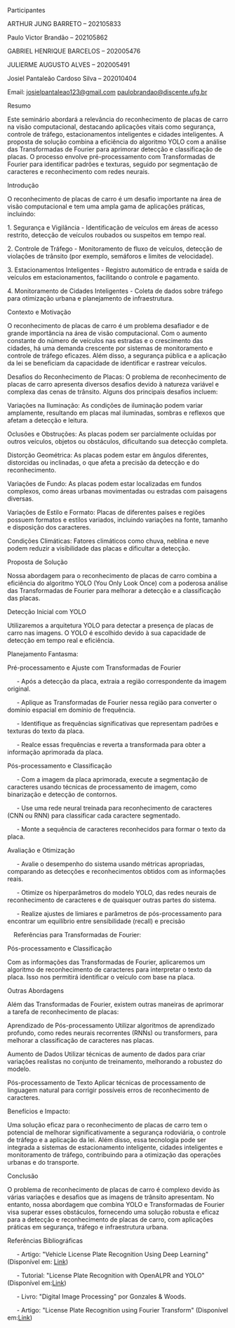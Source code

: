 Participantes
                                                          
ARTHUR JUNG BARRETO – 202105833
                                                          
Paulo Victor Brandão – 202105862
                                                          
GABRIEL HENRIQUE BARCELOS – 202005476
                                                          
JULIERME AUGUSTO ALVES – 202005491
                                                          
Josiel Pantaleão Cardoso Silva – 202010404
                                                          
Email: <josielpantaleao123@gmail.com> <paulobrandao@discente.ufg.br>


Resumo

Este seminário abordará a relevância do reconhecimento de placas de carro na visão computacional, destacando aplicações vitais como segurança, controle de tráfego, estacionamentos inteligentes e cidades inteligentes. A proposta de solução combina a eficiência do algoritmo YOLO com a análise das Transformadas de Fourier para aprimorar detecção e classificação de placas. O processo envolve pré-processamento com Transformadas de Fourier para identificar padrões e texturas, seguido por segmentação de caracteres e reconhecimento com redes neurais.

Introdução

O reconhecimento de placas de carro é um desafio importante na área de visão computacional e tem uma ampla gama de aplicações práticas, incluindo:

1\. Segurança e Vigilância - Identificação de veículos em áreas de acesso restrito, detecção de veículos roubados ou suspeitos em tempo real.

2\. Controle de Tráfego - Monitoramento de fluxo de veículos, detecção de violações de trânsito (por exemplo, semáforos e limites de velocidade).

3\. Estacionamentos Inteligentes - Registro automático de entrada e saída de veículos em estacionamentos, facilitando o controle e pagamento.

4\. Monitoramento de Cidades Inteligentes - Coleta de dados sobre tráfego para otimização urbana e planejamento de infraestrutura.

Contexto e Motivação

O reconhecimento de placas de carro é um problema desafiador e de grande importância na área de visão computacional. Com o aumento constante do número de veículos nas estradas e o crescimento das cidades, há uma demanda crescente por sistemas de monitoramento e controle de tráfego eficazes. Além disso, a segurança pública e a aplicação da lei se beneficiam da capacidade de identificar e rastrear veículos.

Desafios do Reconhecimento de Placas: O problema de reconhecimento de placas de carro apresenta diversos desafios devido à natureza variável e complexa das cenas de trânsito. Alguns dos principais desafios incluem:

Variações na Iluminação: As condições de iluminação podem variar amplamente, resultando em placas mal iluminadas, sombras e reflexos que afetam a detecção e leitura.

Oclusões e Obstruções: As placas podem ser parcialmente ocluídas por outros veículos, objetos ou obstáculos, dificultando sua detecção completa.

Distorção Geométrica: As placas podem estar em ângulos diferentes, distorcidas ou inclinadas, o que afeta a precisão da detecção e do reconhecimento.

Variações de Fundo: As placas podem estar localizadas em fundos complexos, como áreas urbanas movimentadas ou estradas com paisagens diversas.

Variações de Estilo e Formato: Placas de diferentes países e regiões possuem formatos e estilos variados, incluindo variações na fonte, tamanho e disposição dos caracteres.

Condições Climáticas: Fatores climáticos como chuva, neblina e neve podem reduzir a visibilidade das placas e dificultar a detecção.

Proposta de Solução

Nossa abordagem para o reconhecimento de placas de carro combina a eficiência do algoritmo YOLO (You Only Look Once) com a poderosa análise das Transformadas de Fourier para melhorar a detecção e a classificação das placas.


Detecção Inicial com YOLO

Utilizaremos a arquitetura YOLO para detectar a presença de placas de carro nas imagens. O YOLO é escolhido devido à sua capacidade de detecção em tempo real e eficiência.


Planejamento Fantasma:

Pré-processamento e Ajuste com Transformadas de Fourier

`   `- Após a detecção da placa, extraia a região correspondente da imagem original.

`   `- Aplique as Transformadas de Fourier nessa região para converter o domínio espacial em domínio de frequência.

`   `- Identifique as frequências significativas que representam padrões e texturas do texto da placa.

`   `- Realce essas frequências e reverta a transformada para obter a informação aprimorada da placa.

Pós-processamento e Classificação

`   `- Com a imagem da placa aprimorada, execute a segmentação de caracteres usando técnicas de processamento de imagem, como binarização e detecção de contornos.

`   `- Use uma rede neural treinada para reconhecimento de caracteres (CNN ou RNN) para classificar cada caractere segmentado.

`   `- Monte a sequência de caracteres reconhecidos para formar o texto da placa.

Avaliação e Otimização

`   `- Avalie o desempenho do sistema usando métricas apropriadas, comparando as detecções e reconhecimentos obtidos com as informações reais.

`   `- Otimize os hiperparâmetros do modelo YOLO, das redes neurais de reconhecimento de caracteres e de quaisquer outras partes do sistema.

`   `- Realize ajustes de limiares e parâmetros de pós-processamento para encontrar um equilíbrio entre sensibilidade (recall) e precisão

`  `Referências para Transformadas de Fourier:

Pós-processamento e Classificação

Com as informações das Transformadas de Fourier, aplicaremos um algoritmo de reconhecimento de caracteres para interpretar o texto da placa. Isso nos permitirá identificar o veículo com base na placa.


Outras Abordagens

Além das Transformadas de Fourier, existem outras maneiras de aprimorar a tarefa de reconhecimento de placas:

Aprendizado de Pós-processamento Utilizar algoritmos de aprendizado profundo, como redes neurais recorrentes (RNNs) ou transformers, para melhorar a classificação de caracteres nas placas.

Aumento de Dados Utilizar técnicas de aumento de dados para criar variações realistas no conjunto de treinamento, melhorando a robustez do modelo.

Pós-processamento de Texto Aplicar técnicas de processamento de linguagem natural para corrigir possíveis erros de reconhecimento de caracteres.

Benefícios e Impacto:

Uma solução eficaz para o reconhecimento de placas de carro tem o potencial de melhorar significativamente a segurança rodoviária, o controle de tráfego e a aplicação da lei. Além disso, essa tecnologia pode ser integrada a sistemas de estacionamento inteligente, cidades inteligentes e monitoramento de tráfego, contribuindo para a otimização das operações urbanas e do transporte.

Conclusão

O problema de reconhecimento de placas de carro é complexo devido às várias variações e desafios que as imagens de trânsito apresentam. No entanto, nossa abordagem que combina YOLO e Transformadas de Fourier visa superar esses obstáculos, fornecendo uma solução robusta e eficaz para a detecção e reconhecimento de placas de carro, com aplicações práticas em segurança, tráfego e infraestrutura urbana.


Referências Bibliográficas

`   `- Artigo: "Vehicle License Plate Recognition Using Deep Learning" (Disponível em: [Link](https://www.researchgate.net/publication/338498036))

`   `- Tutorial: "License Plate Recognition with OpenALPR and YOLO" (Disponível em:[Link](https://www.pyimagesearch.com/2020/09/21/opencv-automatic-license-number-plate-recognition-anpr-with-python/))

`   `- Livro: "Digital Image Processing" por Gonzales & Woods.

`   `- Artigo: "License Plate Recognition using Fourier Transform" (Disponível em:[Link](https://ieeexplore.ieee.org/document/7302206))
